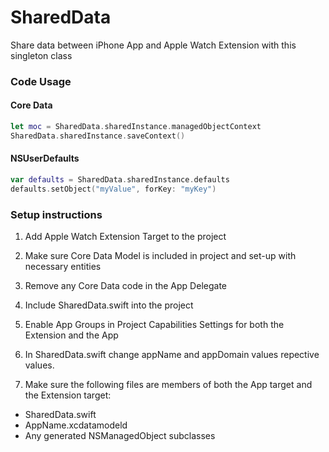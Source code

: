 SharedData
==========

Share data between iPhone App and Apple Watch Extension with this singleton class

### Code Usage ###

#### Core Data ####

```swift
let moc = SharedData.sharedInstance.managedObjectContext
SharedData.sharedInstance.saveContext()
```

#### NSUserDefaults ####
```swift
var defaults = SharedData.sharedInstance.defaults
defaults.setObject("myValue", forKey: "myKey")
```
### Setup instructions ###

1) Add Apple Watch Extension Target to the project

2) Make sure Core Data Model is included in project and set-up with necessary entities

3) Remove any Core Data code in the App Delegate

4) Include SharedData.swift into the project

5) Enable App Groups in Project Capabilities Settings for both the Extension and the App

6) In SharedData.swift change appName and appDomain values repective values.

7) Make sure the following files are members of both the App target and the Extension target:
* SharedData.swift
* AppName.xcdatamodeld
* Any generated NSManagedObject subclasses
